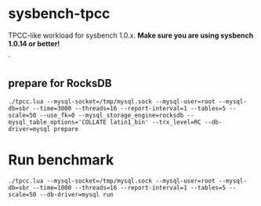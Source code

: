 # sysbench-tpcc

TPCC-like workload for sysbench 1.0.x.
**Make sure you are using sysbench 1.0.14 or better!**

`

## prepare for RocksDB

`
./tpcc.lua --mysql-socket=/tmp/mysql.sock --mysql-user=root --mysql-db=sbr --time=3000 --threads=16 --report-interval=1 --tables=5 --scale=50 --use_fk=0 --mysql_storage_engine=rocksdb --mysql_table_options='COLLATE latin1_bin' --trx_level=RC --db-driver=mysql prepare
`

# Run benchmark

`
./tpcc.lua --mysql-socket=/tmp/mysql.sock --mysql-user=root --mysql-db=sbr --time=1000 --threads=16 --report-interval=1 --tables=5 --scale=50 --db-driver=mysql run
`
